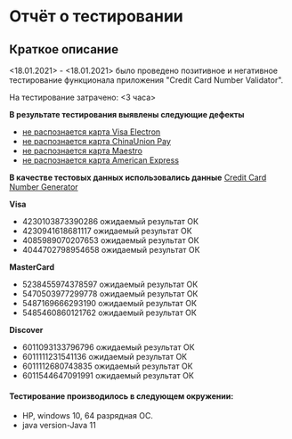 # Отчёт о тестировании <Credit Card Number Validator>
## Краткое описание
<18.01.2021> - <18.01.2021> было проведено позитивное и негативное тестирование функционала приложения "Credit Card Number Validator".

На тестирование затрачено: <3 часа>

**В результате тестирования выявлены следующие дефекты**

* [не распознается карта Visa Electron](https://github.com/avet87/Credit-Card-Number-Validator/issues/1#issue-787805755)
* [не распознается карта ChinaUnion Pay](https://github.com/avet87/Credit-Card-Number-Validator/issues/2#issue-787806542)
* [не распознается карта Maestro](https://github.com/avet87/Credit-Card-Number-Validator/issues/3#issue-787807543)
* [не распознается карта American Express](https://github.com/avet87/Credit-Card-Number-Validator/issues/4#issue-787808365)

**В качестве тестовых данных использовались данные** [Credit Card Number Generator](https://ccard-generator.com/)

**Visa**
* 4230103873390286 ожидаемый результат ОК
* 4230941618681117 ожидаемый результат ОК
* 4085989070207653 ожидаемый результат ОК
* 4044702798954658 ожидаемый результат ОК

**MasterCard**
* 5238455974378597 ожидаемый результат ОК
* 5470503977299778 ожидаемый результат ОК
* 5487169666293190 ожидаемый результат ОК
* 5485460860121762 ожидаемый результат ОК

**Discover**
* 6011093133796796 ожидаемый результат ОК
* 6011111231541136 ожидаемый результат ОК
* 6011112680743835 ожидаемый результат ОК
* 6011544647091991 ожидаемый результат ОК

#### Тестирование производилось в следующем окружении:
* HP, windows 10, 64 разрядная ОС.
* java version-Java 11
